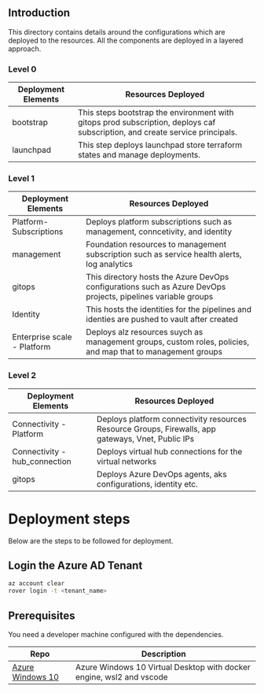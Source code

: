 ## Introduction
This directory contains details around the configurations which are deployed to the resources. All the components are deployed in a layered approach.

### Level 0
Deployment Elements  | Resources Deployed
---------------------| ------------------
bootstrap            | This steps bootstrap the environment with gitops prod subscription, deploys caf subscription, and create service principals.
launchpad            | This step deploys launchpad store terraform states and manage deployments.

### Level 1

Deployment Elements           | Resources Deployed
----------------------------- | ------------------
Platform- Subscriptions       | Deploys platform subscriptions such as management, conncetivity, and identity
management                    | Foundation resources to management subscription such as service health alerts, log analytics
gitops                        | This directory hosts the Azure DevOps configurations such as Azure DevOps projects, pipelines variable groups
Identity                      | This hosts the identities for the pipelines and identies are pushed to vault after created
Enterprise scale - Platform   | Deploys alz resources suych as management groups, custom roles, policies, and map that to management groups


### Level 2

Deployment Elements                 | Resources Deployed
------------------------------------| ------------------
Connectivity - Platform             | Deploys platform connectivity resources Resource Groups, Firewalls, app gateways, Vnet, Public IPs
Connectivity - hub_connection       | Deploys virtual hub connections for the virtual networks
gitops                              | Deploys Azure DevOps agents, aks configurations, identity etc.


# Deployment steps
Below are the steps to be followed for deployment.

## Login the Azure AD Tenant

```bash
az account clear
rover login -t <tenant_name>

```

## Prerequisites



You need a developer machine configured with the dependencies.

| Repo                                                                                              | Description                                                |
|---------------------------------------------------------------------------------------------------|------------------------------------------------------------|
| [Azure Windows 10](../../../documentation/maintainer/set_azure_devops_vm.md) | Azure Windows 10 Virtual Desktop with docker engine, wsl2 and vscode     |

```
